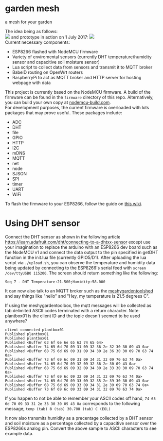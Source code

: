 # garden mesh
a mesh for your garden

The idea being as follows:  
<img src="https://github.com/sudomesh/gardenmesh/raw/master/disaster-plant.dot.png"> 
and prototype in action on 1 July 2017:
<img src="https://github.com/sudomesh/gardenmesh/raw/master/tomato-plant.png">  
Current necessary components:
 * ESP8266 flashed with NodeMCU firmware
 * Variety of enviromental sensors (currently DHT temperature/humidity sensor and capacitive soil moisture sensor)
 * Lua script to collect data from sensors and transmit it to MQTT broker
 * BabelD routing on OpenWrt routers
 * RaspberryPi to act as MQTT broker and HTTP server for hosting webpage with data


This project is currently based on the NodeMCU firmware. A build of the firmware can be found in the `firmware` directory of this repo. Alternatively, you can build your own copy at [nodemcu-build.com](https://nodemcu-build.com/).   
For development purposes, the current firmware is overloaded with lots packages that may prove useful. These packages include:  

 * ADC
 * DHT 
 * file
 * GPIO
 * HTTP
 * I2C
 * mDNS
 * MQTT
 * net
 * node
 * SJSON
 * SPI
 * timer
 * UART
 * WiFi

To flash the firmware to your ESP8266, follow the guide on [this wiki](https://github.com/sudomesh/disaster-radio-nodemcu/wiki).

# Using DHT sensor
Connect the DHT sensor as shown in the following article https://learn.adafruit.com/dht/connecting-to-a-dhtxx-sensor except 
use your imagination to replace the arduino with an ESP8266 dev board such as the NodeMCU v1 and connect
the data output to the pin specified in getDHT function in the init.lua file (currently GPIO5/D1).
After uploading the lua script via ```./upload.sh```, you can observe the temperature and humidity data being updated by connecting to 
the ESP8266's serial feed with ```screen /dev/ttyUSB0 115200```. The screen should return something like the following:

```
Seq 7 - DHT Temperature:21.500;Humidity:58.000
```

It can now also talk to an MQTT broker such as the [meshygardentoolshed](https://github.com/sudomesh/meshygardentoolshed) and say things
like "hello" and "Hey, my temperature is 21.5 degrees C".  

If using the meshygardentoolbox, the mqtt messages will be collected as tab delimited ASCII codes terminated with a return character. Note: plantbox01 is the client ID and the topic doesn't seemed to be used anywhere? 

```
client connected plantbox01
Published plantbox01
Published plantbox01
Published <Buffer 63 6f 6e 6e 65 63 74 65 64>
Published <Buffer 74 65 6d 70 09 31 09 32 36 2e 32 30 30 09 43 0a>
Published <Buffer 68 75 6d 69 09 31 09 34 30 2e 36 30 30 09 70 63 74 0a>
Published <Buffer 73 6f 69 6c 09 31 09 34 31 32 09 70 63 74 0a>
Published <Buffer 74 65 6d 70 09 32 09 32 36 2e 30 09 43 0a>
Published <Buffer 68 75 6d 69 09 32 09 34 30 2e 33 30 30 09 70 63 74 0a>
Published <Buffer 73 6f 69 6c 09 32 09 34 31 32 09 70 63 74 0a>
Published <Buffer 74 65 6d 70 09 33 09 32 35 2e 39 30 30 09 43 0a>
Published <Buffer 68 75 6d 69 09 33 09 34 31 2e 30 09 70 63 74 0a>
Published <Buffer 73 6f 69 6c 09 33 09 34 31 32 09 70 63 74 0a>
```

If you happen to not be able to remember your ASCII codes off hand, ```74 65 6d 70 09 33 31 2e 33 30 30 09 43 0a``` corresponds to the following message, ```temp (tab) 8 (tab) 30.700 (tab) C (EOL)```

It now also transmits humidity as a precentage collected by a DHT sensor and soil moisture as a percentage collected by a capacitive sensor over the ESP8266s analog pin. Convert the above sample to ASCII characters to see example data.


